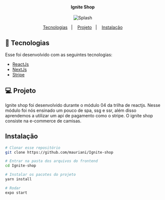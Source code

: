 <h4 align="center">
  	Ignite Shop
</h4>

<div align="center">
    <img title="Splash" src="https://user-images.githubusercontent.com/32397288/215569144-b9dfe941-86f7-4453-9e33-d4628bccb5f0.PNG" />
</div>

<p align="center">
	<a href="#-tecnologias">Tecnologias</a>&nbsp;&nbsp;&nbsp;|&nbsp;&nbsp;&nbsp;
	<a href="#-projeto">Projeto</a>&nbsp;&nbsp;&nbsp;|&nbsp;&nbsp;&nbsp;
	<a href="#instalação">Instalação</a>
</p>

## 🤖 Tecnologias
Esse foi desenvolvido com as seguintes tecnologias:

- [ReactJs](https://pt-br.reactjs.org/)
- [NextJs](https://nextjs.org/)
- [Stripe](https://stripe.com/br)

## 💻 Projeto
Ignite shop foi desenvolvido durante o módulo 04 da trilha de reactjs. Nesse módulo foi nós ensinado um pouco de spa, ssg e ssr, além disso aprendemos a 
utilizar um api de pagamento como o stripe. O ignite shop consiste na e-commerce de camisas.


## Instalação
```sh
# Clonar esse repositório
git clone https://github.com/mauriani/Ignite-shop

# Entrar na pasta dos arquivos do frontend
cd Ignite-shop

# Instalar os pacotes do projeto
yarn install

# Rodar
expo start
```

